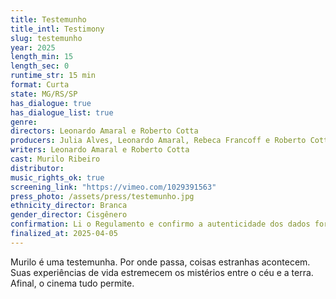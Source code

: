 ```yaml
---
title: Testemunho
title_intl: Testimony
slug: testemunho
year: 2025
length_min: 15
length_sec: 0
runtime_str: 15 min
format: Curta
state: MG/RS/SP
has_dialogue: true
has_dialogue_list: true
genre: 
directors: Leonardo Amaral e Roberto Cotta
producers: Julia Alves, Leonardo Amaral, Rebeca Francoff e Roberto Cotta
writers: Leonardo Amaral e Roberto Cotta
cast: Murilo Ribeiro
distributor: 
music_rights_ok: true
screening_link: "https://vimeo.com/1029391563"
press_photo: /assets/press/testemunho.jpg
ethnicity_director: Branca
gender_director: Cisgênero
confirmation: Li o Regulamento e confirmo a autenticidade dos dados fornecido nesta ficha de inscrição.
finalized_at: 2025-04-05
---
```


Murilo é uma testemunha. Por onde passa, coisas estranhas acontecem. Suas experiências de vida estremecem os mistérios entre o céu e a terra. Afinal, o cinema tudo permite.
